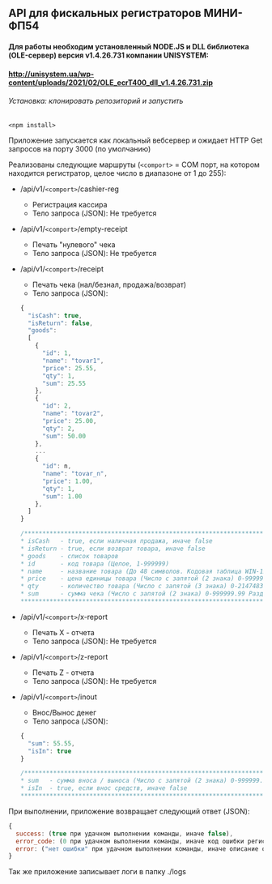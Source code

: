 ## API для фискальных регистраторов МИНИ-ФП54

#### Для работы необходим установленный NODE.JS и DLL библиотека (OLE-сервер) версия v1.4.26.731 компании UNISYSTEM:
#### <http://unisystem.ua/wp-content/uploads/2021/02/OLE_ecrT400_dll_v1.4.26.731.zip>

###### Установка: клонировать репозиторий и запустить
`<npm install>`

Приложение запускается как локальный вебсервер и ожидает HTTP Get 
запросов на порту 3000 (по умолчанию)

Реализованы следующие маршруты 
(`<comport>` = СОМ порт, на котором находится регистратор, целое число в диапазоне от 1 до 255):

* /api/v1/`<comport>`/cashier-reg
    * Регистрация кассира
    * Тело запроса (JSON): Не требуется

* /api/v1/`<comport>`/empty-receipt
    * Печать "нулевого" чека
    * Тело запроса (JSON): Не требуется

* /api/v1/`<comport>`/receipt
    * Печать чека (нал/безнал, продажа/возврат)
    * Тело запроса (JSON):
    ```javascript
    {
      "isCash": true,
      "isReturn": false,
      "goods": 
      [
        {
          "id": 1,
          "name": "tovar1",
          "price": 25.55,
          "qty": 1,
          "sum": 25.55
        },
        {
          "id": 2,
          "name": "tovar2",
          "price": 25.00,
          "qty": 2,
          "sum": 50.00
        },
        ...
        {
          "id": n,
          "name": "tovar_n",
          "price": 1.00,
          "qty": 1,
          "sum": 1.00
        },
      ]
    }
    
    /***************************************************************************************************************** 
    * isCash   - true, если наличная продажа, иначе false
    * isReturn - true, если возврат товара, иначе false
    * goods    - список товаров
    * id       - код товара (Целое, 1-999999)
    * name     - название товара (До 48 символов. Кодовая таблица WIN-1251)
    * price    - цена единицы товара (Число с запятой (2 знака) 0-999999.99 Разделитель целой и дробной частей – точка)
    * qty      - количество товара (Число с запятой (3 знака) 0-2147483.647 Разделитель целой и дробной частей – точка)
    * sum      - сумма чека (Число с запятой (2 знака) 0-999999.99 Разделитель целой и дробной частей – точка)
    *****************************************************************************************************************/
    ```

* /api/v1/`<comport>`/x-report
    * Печать Х - отчета
    * Тело запроса (JSON): Не требуется

* /api/v1/`<comport>`/z-report
    * Печать Z - отчета
    * Тело запроса (JSON): Не требуется

* /api/v1/`<comport>`/inout
    * Внос/Вынос денег
    * Тело запроса (JSON): 
    ```javascript
    {
      "sum": 55.55,
      "isIn": true
    }
    
    /***************************************************************************************************************** 
    * sum   - сумма вноса / выноса (Число с запятой (2 знака) 0-999999.99 Разделитель целой и дробной частей – точка)
    * isIn  - true, если внос средств, иначе false
    *****************************************************************************************************************/
    ```

При выполнении, приложение возвращает следующий ответ (JSON):
```javascript
{
  success: (true при удачном выполнении команды, иначе false),
  error_code: (0 при удачном выполнении команды, иначе код ошибки регистратора),
  error: ("нет ошибки" при удачном выполнении команды, иначе описание ошибки)
}
```
Так же приложение записывает логи в папку ./logs
